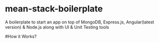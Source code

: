 # mean-stack-boilerplate
A boilerplate to start an app on top of MongoDB, Express.js, Angular(latest version) &amp; Node.js along with UI &amp; Unit Testing tools

#How it Works?
